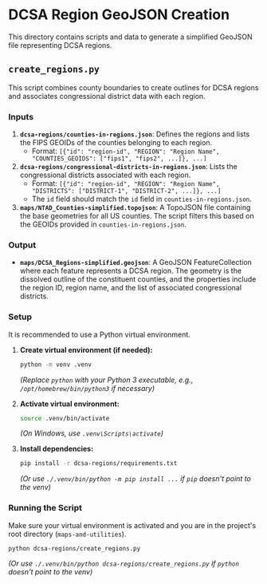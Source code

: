# DCSA Region GeoJSON Creation

This directory contains scripts and data to generate a simplified GeoJSON file representing DCSA regions.

## `create_regions.py`

This script combines county boundaries to create outlines for DCSA regions and associates congressional district data with each region.

### Inputs

1.  **`dcsa-regions/counties-in-regions.json`**: Defines the regions and lists the FIPS GEOIDs of the counties belonging to each region.
    *   Format: `[{"id": "region-id", "REGION": "Region Name", "COUNTIES_GEOIDS": ["fips1", "fips2", ...]}, ...]`
2.  **`dcsa-regions/congressional-districts-in-regions.json`**: Lists the congressional districts associated with each region.
    *   Format: `[{"id": "region-id", "REGION": "Region Name", "DISTRICTS": ["DISTRICT-1", "DISTRICT-2", ...]}, ...]`
    *   The `id` field should match the `id` field in `counties-in-regions.json`.
3.  **`maps/NTAD_Counties-simplified.topojson`**: A TopoJSON file containing the base geometries for all US counties. The script filters this based on the GEOIDs provided in `counties-in-regions.json`.

### Output

*   **`maps/DCSA_Regions-simplified.geojson`**: A GeoJSON FeatureCollection where each feature represents a DCSA region. The geometry is the dissolved outline of the constituent counties, and the properties include the region ID, region name, and the list of associated congressional districts.

### Setup

It is recommended to use a Python virtual environment.

1.  **Create virtual environment (if needed):**
    ```bash
    python -m venv .venv
    ```
    *(Replace `python` with your Python 3 executable, e.g., `/opt/homebrew/bin/python3` if necessary)*

2.  **Activate virtual environment:**
    ```bash
    source .venv/bin/activate
    ```
    *(On Windows, use `.venv\Scripts\activate`)*

3.  **Install dependencies:**
    ```bash
    pip install -r dcsa-regions/requirements.txt
    ```
    *(Or use `./.venv/bin/python -m pip install ...` if `pip` doesn't point to the venv)*

### Running the Script

Make sure your virtual environment is activated and you are in the project's root directory (`maps-and-utilities`).

```bash
python dcsa-regions/create_regions.py
```
*(Or use `./.venv/bin/python dcsa-regions/create_regions.py` if `python` doesn't point to the venv)* 